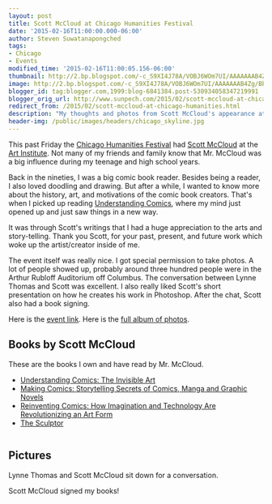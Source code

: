 ```yaml
---
layout: post
title: Scott McCloud at Chicago Humanities Festival
date: '2015-02-16T11:00:00.000-06:00'
author: Steven Suwatanapongched
tags:
- Chicago
- Events
modified_time: '2015-02-16T11:00:05.156-06:00'
thumbnail: http://2.bp.blogspot.com/-c_S9XI4J78A/VOBJ6WOm7UI/AAAAAAAB4Zg/BbcjGq2lOXo/s600/B9byWCtCAAEa_L_.jpg
image: http://2.bp.blogspot.com/-c_S9XI4J78A/VOBJ6WOm7UI/AAAAAAAB4Zg/BbcjGq2lOXo/s600/B9byWCtCAAEa_L_.jpg
blogger_id: tag:blogger.com,1999:blog-6841384.post-530934058347219991
blogger_orig_url: http://www.sunpech.com/2015/02/scott-mccloud-at-chicago-humanities.html
redirect_from: /2015/02/scott-mccloud-at-chicago-humanities.html
description: "My thoughts and photos from Scott McCloud's appearance at the Chicago Humanities event at the Chicago Art Institute."
header-img: /public/images/headers/chicago_skyline.jpg
---
```


This past Friday the <a href="http://chicagohumanities.org/">Chicago Humanities Festival</a> had <a href="http://scottmccloud.com/">Scott McCloud</a> at the <a href="http://www.artic.edu/">Art Institute</a>. Not many of my friends and family know that Mr. McCloud was a big influence during my teenage and high school years.

Back in the nineties, I was a big comic book reader. Besides being a reader, I also loved doodling and drawing. But after a while, I wanted to know more about the history, art, and motivations of the comic book creators. That's when I picked up reading <a href="http://www.amazon.com/gp/product/006097625X/ref=as_li_tl?ie=UTF8&amp;camp=1789&amp;creative=390957&amp;creativeASIN=006097625X&amp;linkCode=as2&amp;tag=sunpech-20&amp;linkId=B3N7BL7ANOJYPEPZ">Understanding Comics</a>, where my mind just opened up and just saw things in a new way.

It was through Scott's writings that I had a huge appreciation to the arts and story-telling. Thank you Scott, for your past, present, and future work which woke up the artist/creator inside of me.

The event itself was really nice. I got special permission to take photos. A lot of people showed up, probably around three hundred people were in the Arthur Rubloff Auditorium off Columbus. The conversation between Lynne Thomas and Scott was excellent. I also really liked Scott's short presentation on how he creates his work in Photoshop. After the chat, Scott also had a book signing.

Here is the <a href="http://chicagohumanities.org/events/2015/winter/scott-mccloud">event link</a>. Here is the <a href="https://www.facebook.com/media/set/?set=a.837394669658892.1073741883.408588035872893&amp;type=1">full album of photos</a>.

<h2>Books by Scott McCloud</h2>

These are the books I own and have read by Mr. McCloud.
<ul>
  <li><a href="http://www.amazon.com/gp/product/006097625X/ref=as_li_tl?ie=UTF8&amp;camp=1789&amp;creative=390957&amp;creativeASIN=006097625X&amp;linkCode=as2&amp;tag=sunpech-20&amp;linkId=B3N7BL7ANOJYPEPZ">Understanding Comics: The Invisible Art</a></li>
  <li><a href="http://www.amazon.com/gp/product/0060780940/ref=as_li_tl?ie=UTF8&amp;camp=1789&amp;creative=390957&amp;creativeASIN=0060780940&amp;linkCode=as2&amp;tag=sunpech-20&amp;linkId=O7YB7GQNCTGHFXLU">Making Comics: Storytelling Secrets of Comics, Manga and Graphic Novels</a></li>
  <li><a href="http://www.amazon.com/gp/product/0060953500/ref=as_li_tl?ie=UTF8&amp;camp=1789&amp;creative=390957&amp;creativeASIN=0060953500&amp;linkCode=as2&amp;tag=sunpech-20&amp;linkId=W2XO2AMGEOVQ6UL2">Reinventing Comics: How Imagination and Technology Are Revolutionizing an Art Form</a></li>
  <li><a href="http://www.amazon.com/gp/product/1596435739/ref=as_li_tl?ie=UTF8&amp;camp=1789&amp;creative=390957&amp;creativeASIN=1596435739&amp;linkCode=as2&amp;tag=sunpech-20&amp;linkId=P7VEXVXZUOHLG7TR">The Sculptor</a></li>
</ul>

<img alt=""  border="0" src="http://2.bp.blogspot.com/-c_S9XI4J78A/VOBJ6WOm7UI/AAAAAAAB4Zg/BbcjGq2lOXo/s600/B9byWCtCAAEa_L_.jpg" />

<h2>Pictures</h2>
Lynne Thomas and Scott McCloud sit down for a conversation.
<img alt=""  border="0" src="http://1.bp.blogspot.com/-CBa1QRbJ5zA/VN7nI06rzpI/AAAAAAAB4Xo/_bLYK9foMLc/s600/2015-02-13%2Bat%2B18-25-56.jpg"   />

<img alt=""  border="0" src="http://2.bp.blogspot.com/-ex1PTi4iSOU/VN7nNCqbEPI/AAAAAAAB4YQ/oJfJAfVD_bM/s600/2015-02-13%2Bat%2B18-34-40.jpg"   />

<img alt=""  border="0" src="http://3.bp.blogspot.com/-UFz5oa6DfE4/VN7nJnALZKI/AAAAAAAB4Xw/b06HEOn92Kc/s600/2015-02-13%2Bat%2B18-27-44.jpg"   />

Scott McCloud signed my books!
<img alt=""  border="0" src="http://3.bp.blogspot.com/-vs94ecMt_rA/VN7nQxl7RgI/AAAAAAAB4Y4/gdQQz9a-988/s600/2015-02-13%2Bat%2B20-10-32.jpg"   />
